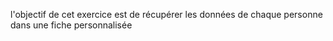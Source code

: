 l'objectif de cet exercice est de récupérer les données de chaque personne dans une fiche personnalisée 
